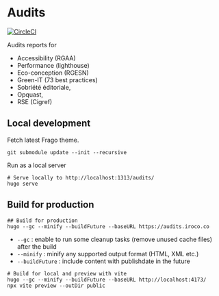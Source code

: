 # Audits

[![CircleCI](https://dl.circleci.com/status-badge/img/gh/iroco-co/audits-frago/tree/main.svg?style=svg)](https://dl.circleci.com/status-badge/redirect/gh/iroco-co/audits-frago/tree/main)

Audits reports for 
- Accessibility (RGAA)
- Performance (lighthouse)
- Eco-conception (RGESN)
- Green-IT (73 best practices)
- Sobriété éditoriale, 
- Opquast, 
- RSE (Cigref) 

## Local development

Fetch latest Frago theme.

```shell
git submodule update --init --recursive
```
Run as a local server

```shell
# Serve locally to http://localhost:1313/audits/
hugo serve
```


## Build for production

```shell
## Build for production
hugo --gc --minify --buildFuture --baseURL https://audits.iroco.co
```

- `--gc` : enable to run some cleanup tasks (remove unused cache files) after the build
- `--minify` : minify any supported output format (HTML, XML etc.)
- `--buildFuture` : include content with publishdate in the future

```shell
# Build for local and preview with vite
hugo --gc --minify --buildFuture --baseURL http://localhost:4173/
npx vite preview --outDir public
```
